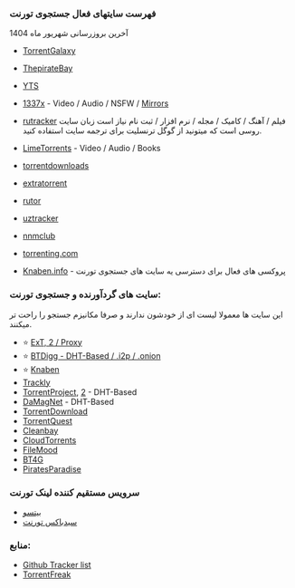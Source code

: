 

### فهرست سایتهای فعال جستجوی تورنت


آخرین بروزرسانی شهریور ماه 1404
* [TorrentGalaxy](https://torrentgalaxy.one/)
* [ThepirateBay](https://thepiratebay.org/)
* [YTS](https://yts.mx/)
* [1337x](https://1337x.to/) - Video / Audio / NSFW / [Mirrors](https://1337x-status.org/)
* [rutracker](https://rutracker.org/) فیلم / آهنگ / کامیک / مجله / نرم افزار / ثبت نام نیاز است
زبان سایت روسی است که میتونید از گوگل ترنسلیت برای ترجمه سایت استفاده کنید.

* [LimeTorrents](https://www.limetorrents.lol/) - Video / Audio / Books
* [torrentdownloads](https://www.torrentdownloads.pro/)
* [extratorrent](https://extratorrent.st/)
* [rutor](https://rutor.is/)
* [uztracker](https://uztracker.net/)
* [nnmclub](https://nnmclub.to/)
* [torrenting.com](https://www.torrenting.com/)
* [Knaben.info](https://Knaben.info) - پروکسی های فعال برای دسترسی یه سایت های جستجوی تورنت 

### سایت های گردآورنده و جستجوی تورنت: 
این سایت ها معمولا لیست ای از خودشون ندارند و صرفا مکانیزم جستجو را راحت تر میکنند.

* ⭐ [ExT, 2 / Proxy](https://ext.to/)
* ⭐ [BTDigg - DHT-Based / .i2p / .onion](https://btdig.com/)
* ⭐ [Knaben](https://knaben.org/)
* ⁠[Trackly](https://trackly.cc/)
* [TorrentProject](https://torrentproject.cc/), [2](https://torrentproject2.net/) - DHT-Based
* [DaMagNet](https://damag.net/) - DHT-Based
* [TorrentDownload](https://www.torrentdownload.info/)
* [TorrentQuest](https://torrentquest.com/)
* [Cleanbay](https://cleanbay.netlify.app/)
* [CloudTorrents](https://cloudtorrents.com/)
* [FileMood](https://filemood.com/)
* [BT4G](https://bt4gprx.com/)
* [PiratesParadise](https://piratesparadise.org/)


### سرویس مستقیم کننده لینک تورنت
* [بیتسو](https://bitso.ir)
* [سیدباکس تورنت](https://rubit.ir)

### منابع:
* [Github Tracker list](https://github.com/fmhy/FMHY/wiki/%F0%9F%8C%80-Torrenting) 
* [TorrentFreak](https://torrentfreak.com/top-torrent-sites/)

